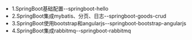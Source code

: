 

- 1.SpringBoot基础配置--springboot-hello
- 2.SpringBoot集成mybatis、分页、日志--springboot-goods-crud
- 3.SpringBoot使用bootstrap和angularjs--springboot-bootstrap-angularjs
- 4.SpringBoot集成rabbitmq--springboot-rabbitmq

